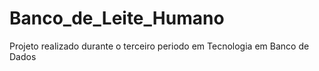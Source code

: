 # Banco_de_Leite_Humano
Projeto realizado durante o terceiro periodo em Tecnologia em Banco de Dados
